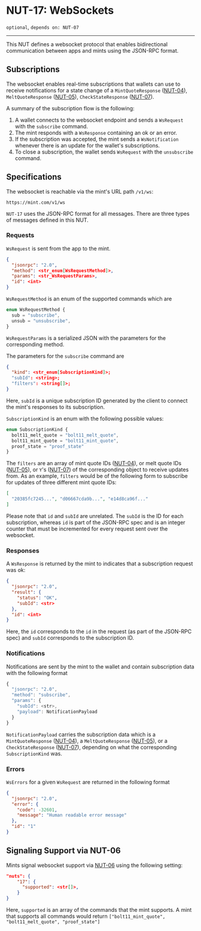 # NUT-17: WebSockets

`optional`, `depends on: NUT-07`

---

This NUT defines a websocket protocol that enables bidirectional communication between apps and mints using the JSON-RPC format.

## Subscriptions

The websocket enables real-time subscriptions that wallets can use to receive notifications for a state change of a `MintQuoteResponse` ([NUT-04][04]), `MeltQuoteResponse` ([NUT-05][05]), `CheckStateResponse` ([NUT-07][07]).

A summary of the subscription flow is the following:

1. A wallet connects to the websocket endpoint and sends a `WsRequest` with the `subscribe` command.
2. The mint responds with a `WsResponse` containing an ok or an error.
3. If the subscription was accepted, the mint sends a `WsNotification` whenever there is an update for the wallet's subscriptions.
4. To close a subscription, the wallet sends `WsRequest` with the `unsubscribe` command.

## Specifications

The websocket is reachable via the mint's URL path `/v1/ws`:

```
https://mint.com/v1/ws
```

`NUT-17` uses the JSON-RPC format for all messages. There are three types of messages defined in this NUT.

### Requests

`WsRequest` is sent from the app to the mint.

```json
{
  "jsonrpc": "2.0",
  "method": <str_enum[WsRequestMethod]>,
  "params": <str_WsRequestParams>,
  "id": <int>
}
```
`WsRequestMethod` is an enum of the supported commands which are

```ts
enum WsRequestMethod {
  sub = "subscribe",
  unsub = "unsubscribe",
}
```
`WsRequestParams` is a serialized JSON with the parameters for the corresponding method.

The parameters for the `subscribe` command are

```json
{
  "kind": <str_enum[SubscriptionKind]>;
  "subId": <string>;
  "filters": <string[]>;
}
```

Here, `subId` is a unique subscription ID generated by the client to connect the mint's responses to its subscription.

`SubscriptionKind` is an enum with the following possible values:

```ts
enum SubscriptionKind {
  bolt11_melt_quote = "bolt11_melt_quote",
  bolt11_mint_quote = "bolt11_mint_quote",
  proof_state = "proof_state"
}
```

The `filters` are an array of mint quote IDs ([NUT-04][04]), or melt quote IDs ([NUT-05][05]), or `Y`'s ([NUT-07][07]) of the corresponding object to receive updates from. As an example, `filters` would be of the following form to subscribe for updates of three different mint quote IDs:
```json
[
  "20385fc7245...", "d06667cda9b...", "e14d8ca96f..."
]
```

Please note that `id` and `subId` are unrelated. The `subId` is the ID for each subscription, whereas `id` is part of the JSON-RPC spec and is an integer counter that must be incremented for every request sent over the websocket.

### Responses

A `WsResponse` is returned by the mint to indicates that a subscription request was ok:

```json
{
  "jsonrpc": "2.0",
  "result": {
    "status": "OK",
    "subId": <str>
  },
  "id": <int>
}
```

Here, the `id` corresponds to the `id` in the request (as part of the JSON-RPC spec) and `subId` corresponds to the subscription ID.

### Notifications

Notifications are sent by the mint to the wallet and contain subscription data with the following format

```ts
{
  "jsonrpc": "2.0",
  "method": "subscribe",
  "params": {
    "subId": <str>,
    "payload": NotificationPayload
  }
}
```

`NotificationPayload` carries the subscription data which is a `MintQuoteResponse` ([NUT-04][04]), a `MeltQuoteResponse` ([NUT-05][05]), or a `CheckStateResponse` ([NUT-07][07]), depending on what the corresponding `SubscriptionKind` was.

### Errors

`WsErrors` for a given `WsRequest` are returned in the following format

```json
{
  "jsonrpc": "2.0",
  "error": {
    "code": -32601,
    "message": "Human readable error message"
  },
  "id": "1"
}
```

## Signaling Support via NUT-06

Mints signal websocket support via [NUT-06][06] using the following setting:

```json
"nuts": {
    "17": {
      "supported": <str[]>,
    }
}
```

Here, `supported` is an array of the commands that the mint supports. A mint that supports all commands would return `["bolt11_mint_quote", "bolt11_melt_quote", "proof_state"]`


[00]: 00.md
[01]: 01.md
[02]: 02.md
[03]: 03.md
[04]: 04.md
[05]: 05.md
[06]: 06.md
[07]: 07.md
[08]: 08.md
[09]: 09.md
[10]: 10.md
[11]: 11.md
[12]: 12.md
